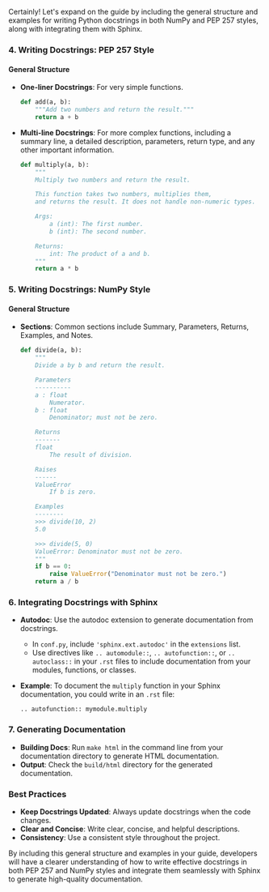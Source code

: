 Certainly! Let's expand on the guide by including the general structure and examples for writing Python docstrings in both NumPy and PEP 257 styles, along with integrating them with Sphinx.

### 4. Writing Docstrings: PEP 257 Style

#### General Structure
- **One-liner Docstrings**: For very simple functions.
  ```python
  def add(a, b):
      """Add two numbers and return the result."""
      return a + b
  ```
- **Multi-line Docstrings**: For more complex functions, including a summary line, a detailed description, parameters, return type, and any other important information.
  ```python
  def multiply(a, b):
      """
      Multiply two numbers and return the result.

      This function takes two numbers, multiplies them,
      and returns the result. It does not handle non-numeric types.

      Args:
          a (int): The first number.
          b (int): The second number.

      Returns:
          int: The product of a and b.
      """
      return a * b
  ```

### 5. Writing Docstrings: NumPy Style

#### General Structure
- **Sections**: Common sections include Summary, Parameters, Returns, Examples, and Notes.
  ```python
  def divide(a, b):
      """
      Divide a by b and return the result.

      Parameters
      ----------
      a : float
          Numerator.
      b : float
          Denominator; must not be zero.

      Returns
      -------
      float
          The result of division.

      Raises
      ------
      ValueError
          If b is zero.

      Examples
      --------
      >>> divide(10, 2)
      5.0

      >>> divide(5, 0)
      ValueError: Denominator must not be zero.
      """
      if b == 0:
          raise ValueError("Denominator must not be zero.")
      return a / b
  ```

### 6. Integrating Docstrings with Sphinx

- **Autodoc**: Use the autodoc extension to generate documentation from docstrings.
  - In `conf.py`, include `'sphinx.ext.autodoc'` in the `extensions` list.
  - Use directives like `.. automodule::`, `.. autofunction::`, or `.. autoclass::` in your `.rst` files to include documentation from your modules, functions, or classes.

- **Example**: To document the `multiply` function in your Sphinx documentation, you could write in an `.rst` file:
  ```
  .. autofunction:: mymodule.multiply
  ```

### 7. Generating Documentation

- **Building Docs**: Run `make html` in the command line from your documentation directory to generate HTML documentation.
- **Output**: Check the `build/html` directory for the generated documentation.

### Best Practices

- **Keep Docstrings Updated**: Always update docstrings when the code changes.
- **Clear and Concise**: Write clear, concise, and helpful descriptions.
- **Consistency**: Use a consistent style throughout the project.

By including this general structure and examples in your guide, developers will have a clearer understanding of how to write effective docstrings in both PEP 257 and NumPy styles and integrate them seamlessly with Sphinx to generate high-quality documentation.